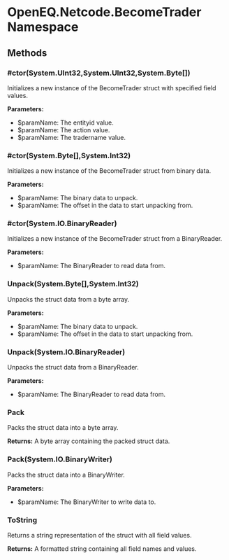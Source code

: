 ﻿# OpenEQ.Netcode.BecomeTrader Namespace

## Methods

### #ctor(System.UInt32,System.UInt32,System.Byte[])

Initializes a new instance of the BecomeTrader struct with specified field values.

**Parameters:**

- $paramName: The entityid value.
- $paramName: The action value.
- $paramName: The tradername value.

### #ctor(System.Byte[],System.Int32)

Initializes a new instance of the BecomeTrader struct from binary data.

**Parameters:**

- $paramName: The binary data to unpack.
- $paramName: The offset in the data to start unpacking from.

### #ctor(System.IO.BinaryReader)

Initializes a new instance of the BecomeTrader struct from a BinaryReader.

**Parameters:**

- $paramName: The BinaryReader to read data from.

### Unpack(System.Byte[],System.Int32)

Unpacks the struct data from a byte array.

**Parameters:**

- $paramName: The binary data to unpack.
- $paramName: The offset in the data to start unpacking from.

### Unpack(System.IO.BinaryReader)

Unpacks the struct data from a BinaryReader.

**Parameters:**

- $paramName: The BinaryReader to read data from.

### Pack

Packs the struct data into a byte array.

**Returns:** A byte array containing the packed struct data.

### Pack(System.IO.BinaryWriter)

Packs the struct data into a BinaryWriter.

**Parameters:**

- $paramName: The BinaryWriter to write data to.

### ToString

Returns a string representation of the struct with all field values.

**Returns:** A formatted string containing all field names and values.


